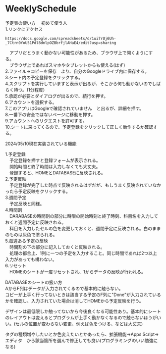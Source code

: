 # WeeklySchedule

予定表の使い方　
初めて使う人  
1.リンクにアクセス

	https://docs.google.com/spreadsheets/d/1ui7rUj6Uh-_7Ctrn0YoU51Pdl8dnlpOZBbrfjlAHaE4/edit?usp=sharing

　アプリだとうまく動かない可能性があるため、ブラウザ上で開くようにする。  
　ブラウザ上であればスマホやタブレットからも使える(はず)  
2.ファイル→コピーを保存　より、自分のGoogleドライブ内に保存する。  
3.シート内の予定登録をクリックする。  
4.スクリプトを実行していますと表示が出るが、そこから何も動かないのでしばらく待つ。(1分程度)  
5.承認が必要とダイアログが出るので、続行を押す。  
6.アカウントを選択する。  
7.このアプリはGoogleで確認されていません　と出るが、詳細を押す。  
8.一番下の安全ではないページに移動を押す。  
9.アカウントへのリクエストを許可する。  
10.シートに戻ってくるので、予定登録をクリックして正しく動作するか確認する。  

2024/05/10現在実装されている機能

1.予定登録  
　予定登録を押すと登録フォームが表示される。  
　開始時間と終了時間は入力しなくても大丈夫。  
　登録すると、HOMEとDATABASEに反映される。  
2.予定反映  
　予定登録が完了した時点で反映されるはずだが、もしうまく反映されていなかったら予定反映をクリックする。  
3.週間予定  
　予定反映と同様。  
4.時間割  
　DARABASEの時間割の部分に時限の開始時刻と終了時刻、科目名を入力しておくと週間予定に反映される。  
　科目を入力したセルの色を変更しておくと、週間予定に反映される。白のままのものは灰色で塗られる。  
5.毎週ある予定の反映  
　時間割の下の部分に記入しておくと反映される。  
　処理の都合上、1列に一つの予定を入力すること。同じ時間であれば2つ以上入力があっても構わない。  
6.リセット  
　HOMEのシートが一度リセットされ、1からデータの反映が行われる。  

DATABASEのシートの扱い方  
AからF列はデータが入力されてくるので基本的に触らない。  
コピーが上手く行ってないときは該当する予定のF列に"Done"が入力されているかを確認し、入力されていた場合は消してHOMEから予定反映を行う。  


デザインは最低限しか触ってないから今後良くなる可能性あり。基本的にシートのレイアウトは変えるとプログラムが上手く動かなくなるので触らないほうがいい。(セルの位置が変わらない変更、例えば色をつける、などは大丈夫)

タグの種類増やしたいとか色変えたいとかあったら、拡張機能→Apps Script→エディタ　から該当箇所を選んで修正しても良い(プログラミングのいい勉強になる)

